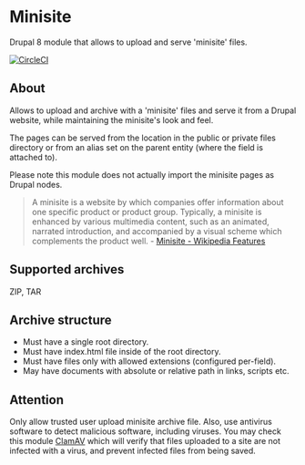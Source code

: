 Minisite
========
Drupal 8 module that allows to upload and serve 'minisite' files.

[![CircleCI](https://circleci.com/gh/salsadigitalauorg/minisite.svg?style=svg&circle-token=fd691d0f6736c1fb3e232c4d5f7d3fcd3fd12524)](https://circleci.com/gh/salsadigitalauorg/minisite)

About
-----
Allows to upload and archive with a 'minisite' files and serve it from a 
Drupal website, while maintaining the minisite's look and feel. 

The pages can be served from the location in the public or private files 
directory or from an alias set on the parent entity (where the field is attached
to). 

Please note this  module does not actually import the minisite pages as Drupal 
nodes.

> A minisite is a website by which companies offer information about one 
specific product or product group. Typically, a minisite is enhanced by 
various multimedia content, such as an animated, narrated introduction, 
and accompanied by a visual scheme which complements the product 
well. - [Minisite - Wikipedia Features](https://en.wikipedia.org/wiki/Minisite)

Supported archives
------------------
ZIP, TAR

Archive structure
-----------------
- Must have a single root directory.
- Must have index.html file inside of the root directory.
- Must have files only with allowed extensions (configured per-field).
- May have documents with absolute or relative path in links, scripts etc.

Attention
---------
Only allow trusted user upload minisite archive file. Also, use antivirus 
software to detect malicious software, including viruses. 
You may check this module [ClamAV](https://www.clamav.net/) which will verify 
that files uploaded to a site are not infected with a virus, and prevent 
infected files from being saved.
